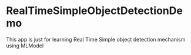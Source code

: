 # RealTimeSimpleObjectDetectionDemo
This app is just for learning Real Time Simple object detection mechanism using MLModel
